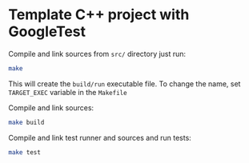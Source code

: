 # Template C++ project with GoogleTest

Compile and link sources from `src/` directory just run:

```bash
make 
```
This will create the `build/run` executable file. To change the name, set `TARGET_EXEC` variable in the `Makefile`

Compile and link sources:

```bash
make build
```

Compile and link test runner and sources and run tests:

```bash
make test
```